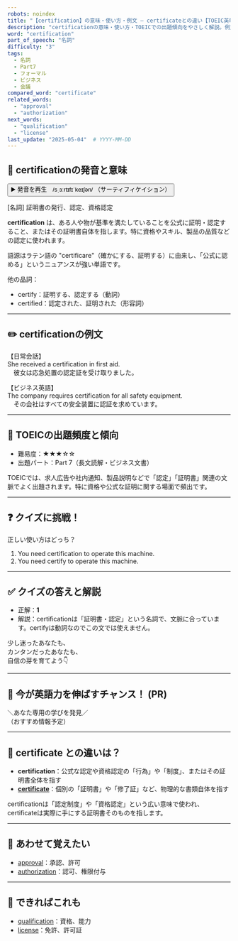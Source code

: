 ```yaml
---
robots: noindex
title: "【certification】の意味・使い方・例文 ― certificateとの違い【TOEIC英単語】"
description: "certificationの意味・使い方・TOEICでの出題傾向をやさしく解説。例文・クイズ付きでcertificateとの違いもわかりやすく学べます。"
word: "certification"
part_of_speech: "名詞"
difficulty: "3"
tags:
  - 名詞
  - Part7
  - フォーマル
  - ビジネス
  - 会議
compared_word: "certificate"
related_words:
  - "approval"
  - "authorization"
next_words:
  - "qualification"
  - "license"
last_update: "2025-05-04"  # YYYY-MM-DD
---
```


## 🔰 certificationの発音と意味

<button class="play-audio" onclick="playTTS('certification')">
  <span class="play-audio-main">
    ▶️ 発音を再生　/sˌɜːrtɪfɪˈkeɪʃən/
  </span>
  <span class="play-audio-sub">
    （サーティフィケイション）
  </span>
</button>

[名詞] 証明書の発行、認定、資格認定

**certification** は、ある人や物が基準を満たしていることを公式に証明・認定すること、またはその証明書自体を指します。特に資格やスキル、製品の品質などの認定に使われます。

語源はラテン語の "certificare"（確かにする、証明する）に由来し、「公式に認める」というニュアンスが強い単語です。

他の品詞：  
- certify：証明する、認定する（動詞）
- certified：認定された、証明された（形容詞）

---

## ✏️ certificationの例文

【日常会話】  
She received a certification in first aid.  
　彼女は応急処置の認定証を受け取りました。

【ビジネス英語】  
The company requires certification for all safety equipment.  
　その会社はすべての安全装置に認証を求めています。

---

## 🎯 TOEICの出題頻度と傾向

- 難易度：★★★☆☆
- 出題パート：Part 7（長文読解・ビジネス文書）

TOEICでは、求人広告や社内通知、製品説明などで「認定」「証明書」関連の文脈でよく出題されます。特に資格や公式な証明に関する場面で頻出です。

---

## ❓ クイズに挑戦！

正しい使い方はどっち？

1. You need certification to operate this machine.  
2. You need certify to operate this machine.

---

## ✅ クイズの答えと解説

- 正解：**1**
- 解説：certificationは「証明書・認定」という名詞で、文脈に合っています。certifyは動詞なのでこの文では使えません。

少し迷ったあなたも、  
カンタンだったあなたも、  
自信の芽を育てよう👇️

---

## 🚀 今が英語力を伸ばすチャンス！ (PR)

<div class="info-center">
＼あなた専用の学びを発見／<br>  
（おすすめ情報予定）
</div>

---

## 🤔  certificate との違いは？

- **certification**：公式な認定や資格認定の「行為」や「制度」、またはその証明書全体を指す
- **[certificate](/certificate)**：個別の「証明書」や「修了証」など、物理的な書類自体を指す

certificationは「認定制度」や「資格認定」という広い意味で使われ、certificateは実際に手にする証明書そのものを指します。

---

## 🧩 あわせて覚えたい

- [approval](/approval)：承認、許可
- [authorization](/authorization)：認可、権限付与

---

## 📖 できればこれも

- [qualification](/qualification)：資格、能力
- [license](/license)：免許、許可証

<!-- cvid: aid16_bid22 -->
